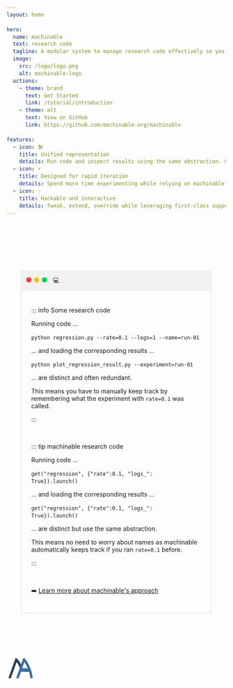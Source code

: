 ```yaml
---
layout: home

hero:
  name: machinable
  text: research code
  tagline: A modular system to manage research code effectively so you can move quickly while enabling reuse and collaboration.
  image:
    src: /logo/logo.png
    alt: machinable-logo
  actions:
    - theme: brand
      text: Get Started
      link: /tutorial/introduction
    - theme: alt
      text: View on GitHub
      link: https://github.com/machinable-org/machinable

features:
  - icon: 🛠️
    title: Unified representation
    details: Run code and inspect results using the same abstraction. Check out the example below ⏬
  - icon: ⚡️
    title: Designed for rapid iteration
    details: Spend more time experimenting while relying on machinable to keep things organized.
  - icon: 💡
    title: Hackable and interactive
    details: Tweak, extend, override while leveraging first-class support for Jupyter as well as the CLI. 
---
```



<br />

<br />

<br />

<br />


<section id="pitch">

  <div class="container">
    <div class="top">
      <span class="first dot"></span>
      <span class="second dot"></span>
      <span class="third dot"></span>
      &nbsp; 💻
    </div>

  <div class="content">

  ::: info  Some research code

  Running code ...

  `python regression.py --rate=0.1 --logs=1 --name=run-01`

  ... and loading the corresponding results ...

  `python plot_regression_result.py --experiment=run-01`

  ... are distinct and often redundant.

  This means you have to manually keep track by remembering what the experiment with `rate=0.1` was called.

  :::

  <br />

  ::: tip machinable research code

  Running code ...

  `get("regression", {"rate":0.1, "logs_": True}).launch()`

  ... and loading the corresponding results ...

  `get("regression", {"rate":0.1, "logs_": True}).launch()`

  ... are distinct but use the same abstraction.
  
  This means no need to worry about names as machinable automatically keeps track if you ran `rate=0.1` before.

  :::

  <br />

  :arrow_right: [Learn more about machinable's approach](./about/approach.md)

  </div>

</div>

</section>

<br />
<br />
<br />

<img src="/logo/logo.png" style="width:64px; margin: 0 auto;" alt="logo" />

  
<style scoped>
section {
  padding: 42px 32px;
}
#pitch {
  max-width: 960px;
  margin: 0px auto;
  color: var(--vt-c-text-2);
}
#pitch h1 {
  font-size: 1.5rem;
  font-weight: bold;
  margin: 10% 5% 5% 5%;
}

.dot {
  height: 12px;
  width: 12px;
  border-radius: 50%;
  display: inline-block;
  margin-right: 2px;
}

.first {
  background-color: #ff3b47;
  border-color: #9d252b;
}

.second {
  background-color: #ffc100;
  border-color: #9d802c;
}

.third {
  background-color: #00d742;
  border-color: #049931;
}

.container {
  border: 3px solid #f1f1f1;
  border-top-left-radius: 4px;
  border-top-right-radius: 4px;
}

.top {
  padding: 10px;
  background: #f1f1f1;
  border-top-left-radius: 4px;
  border-top-right-radius: 4px;
}

.content {
  padding: 5%;
}
</style>
